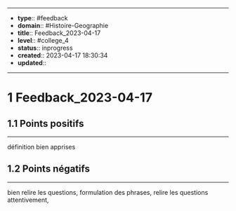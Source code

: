 


---
- **type**:: #feedback
- **domain**:: #Histoire-Geographie 
- **title**:: Feedback_2023-04-17
- **level**:: #college_4
- **status**:: inprogress
- **created**:: 2023-04-17 18:30:34
- **updated**:: 
---

# 1	Feedback_2023-04-17



## 1.1	Points positifs
---
définition bien apprises


## 1.2	Points négatifs
---
bien relire les questions,
formulation des phrases,
relire les questions attentivement,

